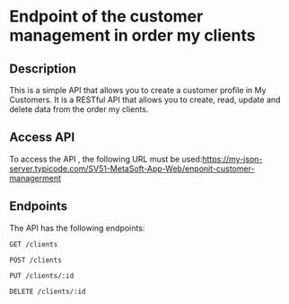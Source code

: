 # Endpoint of the customer management  in order my clients

## Description

This is a simple API that allows you to create a customer profile in My Customers. It is a RESTful API that allows you to create, read, update and delete data from the order my clients.

## Access API

To access the API , the following URL must be used:https://my-json-server.typicode.com/SV51-MetaSoft-App-Web/enponit-customer-managerment

## Endpoints

The API has the following endpoints:

````
GET /clients

POST /clients

PUT /clients/:id

DELETE /clients/:id

````
